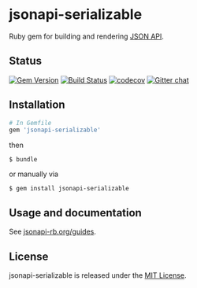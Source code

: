 # jsonapi-serializable
Ruby gem for building and rendering [JSON API](http://jsonapi.org).

## Status

[![Gem Version](https://badge.fury.io/rb/jsonapi-serializable.svg)](https://badge.fury.io/rb/jsonapi-serializable)
[![Build Status](https://secure.travis-ci.org/jsonapi-rb/jsonapi-serializable.svg?branch=master)](http://travis-ci.org/jsonapi-rb/serializable?branch=master)
[![codecov](https://codecov.io/gh/jsonapi-rb/jsonapi-serializable/branch/master/graph/badge.svg)](https://codecov.io/gh/jsonapi-rb/serializable)
[![Gitter chat](https://badges.gitter.im/gitterHQ/gitter.png)](https://gitter.im/jsonapi-rb/Lobby)

## Installation
```ruby
# In Gemfile
gem 'jsonapi-serializable'
```
then
```
$ bundle
```
or manually via
```
$ gem install jsonapi-serializable
```

## Usage and documentation

See [jsonapi-rb.org/guides](http://jsonapi-rb.org/guides).

## License

jsonapi-serializable is released under the [MIT License](http://www.opensource.org/licenses/MIT).
